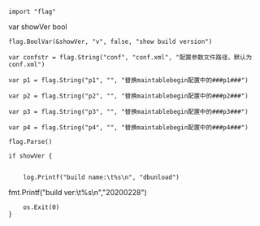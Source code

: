 	import "flag"
  
  var showVer bool
  
	flag.BoolVar(&showVer, "v", false, "show build version")
  
	var confstr = flag.String("conf", "conf.xml", "配置参数文件路径，默认为conf.xml")
  
	var p1 = flag.String("p1", "", "替换maintablebegin配置中的###p1###")
  
	var p2 = flag.String("p2", "", "替换maintablebegin配置中的###p2###")
  
	var p3 = flag.String("p3", "", "替换maintablebegin配置中的###p3###")
  
	var p4 = flag.String("p4", "", "替换maintablebegin配置中的###p4###")

	flag.Parse()
  
	if showVer {
		
    
		log.Printf("build name:\t%s\n", "dbunload")
    
fmt.Printf("build ver:\t%s\n","20200228")

		os.Exit(0)
	}
